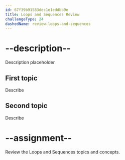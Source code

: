 ```yaml
---
id: 67f39b91583dec1e1eddbb9e
title: Loops and Sequences Review
challengeType: 24
dashedName: review-loops-and-sequences
---
```


# --description--

Description placeholder

## First topic

Describe

## Second topic

Describe

# --assignment--

Review the Loops and Sequences topics and concepts.
